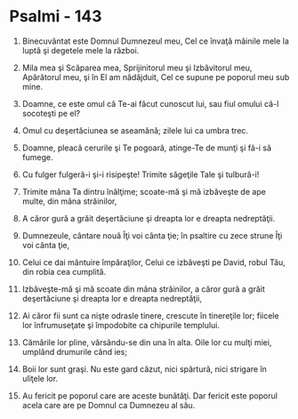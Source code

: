 # Psalmi - 143

1. Binecuvântat este Domnul Dumnezeul meu, Cel ce învaţă mâinile mele la luptă şi degetele mele la război. 

2. Mila mea şi Scăparea mea, Sprijinitorul meu şi Izbăvitorul meu, Apărătorul meu, şi în El am nădăjduit, Cel ce supune pe poporul meu sub mine. 

3. Doamne, ce este omul că Te-ai făcut cunoscut lui, sau fiul omului că-l socoteşti pe el? 

4. Omul cu deşertăciunea se aseamănă; zilele lui ca umbra trec. 

5. Doamne, pleacă cerurile şi Te pogoară, atinge-Te de munţi şi fă-i să fumege. 

6. Cu fulger fulgeră-i şi-i risipeşte! Trimite săgeţile Tale şi tulbură-i! 

7. Trimite mâna Ta dintru înălţime; scoate-mă şi mă izbăveşte de ape multe, din mâna străinilor, 

8. A căror gură a grăit deşertăciune şi dreapta lor e dreapta nedreptăţii. 

9. Dumnezeule, cântare nouă Îţi voi cânta ţie; în psaltire cu zece strune Îţi voi cânta ţie, 

10. Celui ce dai mântuire împăraţilor, Celui ce izbăveşti pe David, robul Tău, din robia cea cumplită. 

11. Izbăveşte-mă şi mă scoate din mâna străinilor, a căror gură a grăit deşertăciune şi dreapta lor e dreapta nedreptăţii, 

12. Ai căror fii sunt ca nişte odrasle tinere, crescute în tinereţile lor; fiicele lor înfrumuseţate şi împodobite ca chipurile templului. 

13. Cămările lor pline, vărsându-se din una în alta. Oile lor cu mulţi miei, umplând drumurile când ies; 

14. Boii lor sunt graşi. Nu este gard căzut, nici spărtură, nici strigare în uliţele lor. 

15. Au fericit pe poporul care are aceste bunătăţi. Dar fericit este poporul acela care are pe Domnul ca Dumnezeu al său. 

